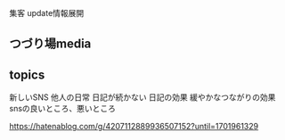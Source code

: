 集客
update情報展開

## つづり場media

## topics
新しいSNS
他人の日常
日記が続かない
日記の効果
緩やかなつながりの効果
snsの良いところ、悪いところ




https://hatenablog.com/g/4207112889936507152?until=1701961329
